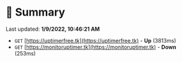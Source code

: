 # 📖 Summary
Last updated: **1/9/2022, 10:46:21 AM**

- `GET` [https://uptimerfree.tk](https://uptimerfree.tk) - **Up** (3813ms)
- `GET` [https://monitoruptimer.tk](https://monitoruptimer.tk) - **Down** (253ms)
